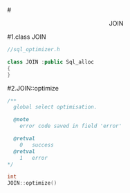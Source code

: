 #<center>JOIN</center>

#1.class JOIN

```cpp
//sql_optimizer.h

class JOIN :public Sql_alloc
{
}
```

#2.JOIN::optimize

```cpp
/**
  global select optimisation.

  @note
    error code saved in field 'error'

  @retval
    0   success
  @retval
    1   error
*/

int
JOIN::optimize()
```

